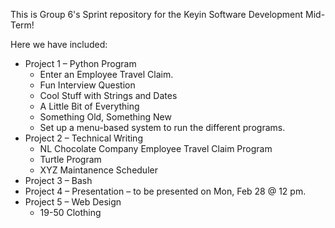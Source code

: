 This is Group 6's Sprint repository for the Keyin Software Development Mid-Term!

Here we have included:
- Project 1 – Python Program
    - Enter an Employee Travel Claim.
    - Fun Interview Question
    - Cool Stuff with Strings and Dates
    - A Little Bit of Everything
    - Something Old, Something New
    - Set up a menu-based system to run the different programs.
- Project 2 – Technical Writing
    - NL Chocolate Company Employee Travel Claim Program
    - Turtle Program
    - XYZ Maintanence Scheduler
- Project 3 – Bash 
- Project 4 – Presentation – to be presented on Mon, Feb 28 @ 12 pm.
- Project 5 – Web Design
    - 19-50 Clothing
